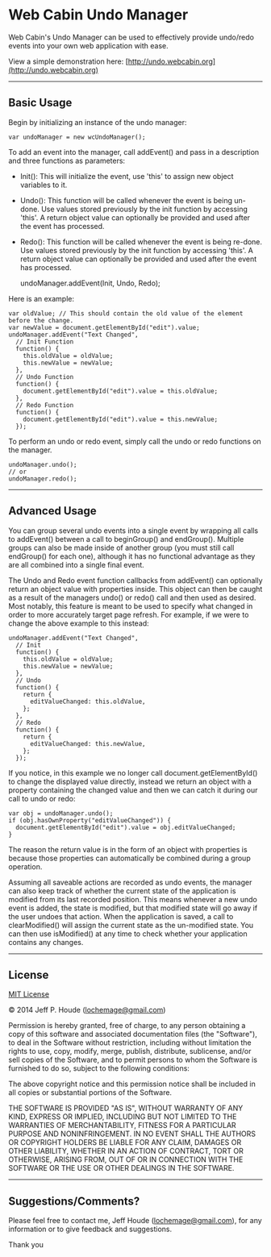 # Web Cabin Undo Manager #


Web Cabin's Undo Manager can be used to effectively provide undo/redo events into your own web application with ease.

View a simple demonstration here: [http://undo.webcabin.org](http://undo.webcabin.org)

****
## Basic Usage ##  

Begin by initializing an instance of the undo manager:

    var undoManager = new wcUndoManager();

To add an event into the manager, call addEvent() and pass in a description and three functions as parameters:
* Init(): This will initialize the event, use 'this' to assign new object variables to it.
* Undo(): This function will be called whenever the event is being un-done.  Use values stored previously by the init function by accessing 'this'.  A return object value can optionally be provided and used after the event has processed.
* Redo(): This function will be called whenever the event is being re-done.  Use values stored previously by the init function by accessing 'this'.  A return object value can optionally be provided and used after the event has processed.

    undoManager.addEvent(Init, Undo, Redo);

Here is an example:

    var oldValue; // This should contain the old value of the element before the change.
    var newValue = document.getElementById("edit").value;
    undoManager.addEvent("Text Changed",
      // Init Function
      function() {
        this.oldValue = oldValue;
        this.newValue = newValue;
      },
      // Undo Function
      function() {
        document.getElementById("edit").value = this.oldValue;
      },
      // Redo Function
      function() {
        document.getElementById("edit").value = this.newValue;
      });

To perform an undo or redo event, simply call the undo or redo functions on the manager.

    undoManager.undo();
    // or
    undoManager.redo();

****
## Advanced Usage ##

You can group several undo events into a single event by wrapping all calls to addEvent() between a call to beginGroup() and endGroup().  Multiple groups can also be made inside of another group (you must still call endGroup() for each one), although it has no functional advantage as they are all combined into a single final event.

The Undo and Redo event function callbacks from addEvent() can optionally return an object value with properties inside.  This object can then be caught as a result of the managers undo() or redo() call and then used as desired.  Most notably, this feature is meant to be used to specify what changed in order to more accurately target page refresh.  For example, if we were to change the above example to this instead:

    undoManager.addEvent("Text Changed",
      // Init
      function() {
        this.oldValue = oldValue;
        this.newValue = newValue;
      },
      // Undo
      function() {
        return {
          editValueChanged: this.oldValue,
        };
      },
      // Redo
      function() {
        return {
          editValueChanged: this.newValue,
        };
      });

If you notice, in this example we no longer call document.getElementById() to change the displayed value directly, instead we return an object with a property containing the changed value and then we can catch it during our call to undo or redo:

    var obj = undoManager.undo();
    if (obj.hasOwnProperty("editValueChanged")) {
      document.getElementById("edit").value = obj.editValueChanged;
    }

The reason the return value is in the form of an object with properties is because those properties can automatically be combined during a group operation.

Assuming all saveable actions are recorded as undo events, the manager can also keep track of whether the current state of the application is modified from its last recorded position.  This means whenever a new undo event is added, the state is modified, but that modified state will go away if the user undoes that action.  When the application is saved, a call to clearModified() will assign the current state as the un-modified state.  You can then use isModified() at any time to check whether your application contains any changes.

****
## License ##

[MIT License](http://www.opensource.org/licenses/mit-license.php)

&copy; 2014 Jeff P. Houde ([lochemage@gmail.com](mailto:lochemage@gmail.com))

Permission is hereby granted, free of charge, to any person obtaining a copy of this software and associated documentation files (the "Software"), to deal in the Software without restriction, including without limitation the rights to use, copy, modify, merge, publish, distribute, sublicense, and/or sell copies of the Software, and to permit persons to whom the Software is furnished to do so, subject to the following conditions:

The above copyright notice and this permission notice shall be included in all copies or substantial portions of the Software.

THE SOFTWARE IS PROVIDED "AS IS", WITHOUT WARRANTY OF ANY KIND, EXPRESS OR IMPLIED, INCLUDING BUT NOT LIMITED TO THE WARRANTIES OF MERCHANTABILITY, FITNESS FOR A PARTICULAR PURPOSE AND NONINFRINGEMENT. IN NO EVENT SHALL THE AUTHORS OR COPYRIGHT HOLDERS BE LIABLE FOR ANY CLAIM, DAMAGES OR OTHER LIABILITY, WHETHER IN AN ACTION OF CONTRACT, TORT OR OTHERWISE, ARISING FROM, OUT OF OR IN CONNECTION WITH THE SOFTWARE OR THE USE OR OTHER DEALINGS IN THE SOFTWARE.

****
## Suggestions/Comments? ##
Please feel free to contact me, Jeff Houde ([lochemage@gmail.com](mailto:lochemage@gmail.com)), for any information or to give feedback and suggestions.

Thank you

